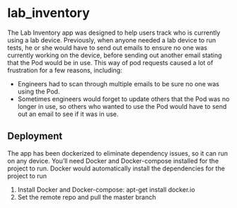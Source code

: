 # lab_inventory

The Lab Inventory app was designed to help users track who is currently using a lab device. Previously, when anyone needed a lab device to run tests, he or she would have to send out emails to ensure no one was currently working on the device, before sending out another email stating that the Pod would be in use.
This way of pod requests caused a lot of frustration for a few reasons, including:
*	Engineers had to scan through multiple emails to be sure no one was using the Pod.
*	Sometimes engineers would forget to update others that the Pod was no longer in use, so others who wanted to use the Pod would have to send out an email to see if it was in use.


## Deployment
The app has been dockerized to eliminate dependency issues, so it can run on any device. You’ll need Docker and Docker-compose installed for the project to run. Docker would automatically install the dependencies for the project to run
1.	Install Docker and Docker-compose:
apt-get install docker.io
2.	Set the remote repo and pull the master branch
